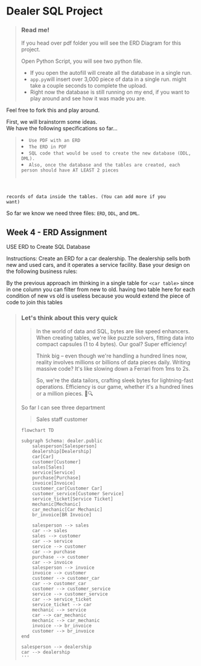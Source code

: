 # Dealer SQL Project

> ### Read me!
> If you head over pdf folder you will see the ERD Diagram for this project.
>
> Open Python Script, you will see two python file.
>  - If you open the autofill will create all the database in a single run.
> - `app.py`will insert over 3,000 piece of data in a single run. might take a couple seconds to complete the upload.
> - Right now the database is still running on my end, if you want to play around and see how it was made you are.

Feel free to fork this and play around.

First, we will brainstorm some ideas.\
We have the following specifications so far...


>    <li><code>Use PDF with an ERD</code></li>
>    <li><code>The ERD in PDF</code></li>
>    <li><code>SQL code that would be used to create the new database (DDL, DML).</code></li>
>    <li><code>Also, once the database and the tables are created, each person should have AT LEAST 2 pieces
records of data inside the tables. (You can add more if you want)</code></li>

So far we know we need three files: `ERD`, `DDL`, and `DML`.

## Week 4 - ERD Assignment

USE ERD to Create SQL Database

Instructions:
Create an ERD for a car dealership. The dealership sells both new and used cars,
and it operates a service facility.
Base your design on the following business rules:

By the previous approach im thinking in a single table for `<car table>` since in one column you can filter from new to
old.
having two table here for each condition of new vs old is useless because you would extend the piece of code to join
this tables
<blockquote>

### Let's think about this very quick

> In the world of data and SQL, bytes are like speed enhancers. When creating tables, we're like puzzle solvers,
> fitting data into compact capsules (1 to 4 bytes). Our goal? Super efficiency!
>
> Think big – even though we're handling a hundred lines now, reality involves millions or billions of data pieces
> daily. Writing massive code? It's like slowing down a Ferrari from 1ms to 2s.
>
> So, we're the data tailors, crafting sleek bytes for lightning-fast operations. Efficiency is our game, whether it's a
> hundred lines or a million pieces. 🚀🔍

So far I can see three department

> Sales
> staff
> customer

```mermaid
flowchart TD

subgraph Schema: dealer.public
    salesperson[Salesperson]
    dealership[Dealership]
    car[Car]
    customer[Customer]
    sales[Sales]
    service[Service]
    purchase[Purchase]
    invoice[Invoice]
    customer_car[Customer Car]
    customer_service[Customer Service]
    service_ticket[Service Ticket]
    mechanic[Mechanic]
    car_mechanic[Car Mechanic]
    br_invoice[BR Invoice]

    salesperson --> sales
    car --> sales
    sales --> customer
    car --> service
    service --> customer
    car --> purchase
    purchase --> customer
    car --> invoice
    salesperson --> invoice
    invoice --> customer
    customer --> customer_car
    car --> customer_car
    customer --> customer_service
    service --> customer_service
    car --> service_ticket
    service_ticket --> car
    mechanic --> service
    car --> car_mechanic
    mechanic --> car_mechanic
    invoice --> br_invoice
    customer --> br_invoice
end

salesperson --> dealership
car --> dealership
'''
